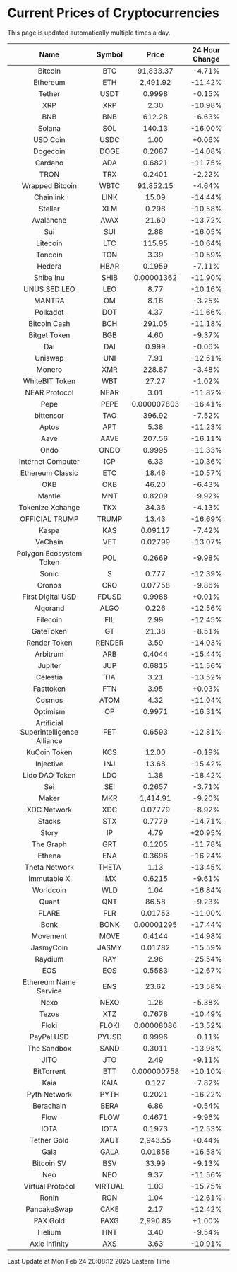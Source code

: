 # Current Prices of Cryptocurrencies
This page is updated automatically multiple times a day.

| Name | Symbol | Price | 24 Hour Change |
| :---: |:---:| :---: | :---: |
| Bitcoin | BTC | 91,833.37 | -4.71% |
| Ethereum | ETH | 2,491.92 | -11.42% |
| Tether | USDT | 0.9998 | -0.15% |
| XRP | XRP | 2.30 | -10.98% |
| BNB | BNB | 612.28 | -6.63% |
| Solana | SOL | 140.13 | -16.00% |
| USD Coin | USDC | 1.00 | +0.06% |
| Dogecoin | DOGE | 0.2087 | -14.08% |
| Cardano | ADA | 0.6821 | -11.75% |
| TRON | TRX | 0.2401 | -2.22% |
| Wrapped Bitcoin | WBTC | 91,852.15 | -4.64% |
| Chainlink | LINK | 15.09 | -14.44% |
| Stellar | XLM | 0.298 | -10.58% |
| Avalanche | AVAX | 21.60 | -13.72% |
| Sui | SUI | 2.88 | -16.05% |
| Litecoin | LTC | 115.95 | -10.64% |
| Toncoin | TON | 3.39 | -10.59% |
| Hedera | HBAR | 0.1959 | -7.11% |
| Shiba Inu | SHIB | 0.00001362 | -11.90% |
| UNUS SED LEO | LEO | 8.77 | -10.16% |
| MANTRA | OM | 8.16 | -3.25% |
| Polkadot | DOT | 4.37 | -11.66% |
| Bitcoin Cash | BCH | 291.05 | -11.18% |
| Bitget Token | BGB | 4.60 | -9.37% |
| Dai | DAI | 0.999 | -0.06% |
| Uniswap | UNI | 7.91 | -12.51% |
| Monero | XMR | 228.87 | -3.48% |
| WhiteBIT Token | WBT | 27.27 | -1.02% |
| NEAR Protocol | NEAR | 3.01 | -11.82% |
| Pepe | PEPE | 0.000007803 | -16.41% |
| bittensor | TAO | 396.92 | -7.52% |
| Aptos | APT | 5.38 | -11.23% |
| Aave | AAVE | 207.56 | -16.11% |
| Ondo | ONDO | 0.9995 | -11.33% |
| Internet Computer | ICP | 6.33 | -10.36% |
| Ethereum Classic | ETC | 18.46 | -10.57% |
| OKB | OKB | 46.20 | -6.43% |
| Mantle | MNT | 0.8209 | -9.92% |
| Tokenize Xchange | TKX | 34.36 | -4.13% |
| OFFICIAL TRUMP | TRUMP | 13.43 | -16.69% |
| Kaspa | KAS | 0.09117 | -7.42% |
| VeChain | VET | 0.02799 | -13.07% |
| Polygon Ecosystem Token | POL | 0.2669 | -9.98% |
| Sonic | S | 0.777 | -12.39% |
| Cronos | CRO | 0.07758 | -9.86% |
| First Digital USD | FDUSD | 0.9988 | +0.01% |
| Algorand | ALGO | 0.226 | -12.56% |
| Filecoin | FIL | 2.99 | -12.45% |
| GateToken | GT | 21.38 | -8.51% |
| Render Token | RENDER | 3.59 | -14.03% |
| Arbitrum | ARB | 0.4044 | -15.44% |
| Jupiter | JUP | 0.6815 | -11.56% |
| Celestia | TIA | 3.21 | -13.52% |
| Fasttoken | FTN | 3.95 | +0.03% |
| Cosmos | ATOM | 4.32 | -11.04% |
| Optimism | OP | 0.9971 | -16.31% |
| Artificial Superintelligence Alliance | FET | 0.6593 | -12.81% |
| KuCoin Token | KCS | 12.00 | -0.19% |
| Injective | INJ | 13.68 | -15.42% |
| Lido DAO Token | LDO | 1.38 | -18.42% |
| Sei | SEI | 0.2657 | -3.71% |
| Maker | MKR | 1,414.91 | -9.20% |
| XDC Network | XDC | 0.07779 | -8.92% |
| Stacks | STX | 0.7779 | -14.71% |
| Story | IP | 4.79 | +20.95% |
| The Graph | GRT | 0.1205 | -11.78% |
| Ethena | ENA | 0.3696 | -16.24% |
| Theta Network | THETA | 1.13 | -13.45% |
| Immutable X | IMX | 0.6215 | -9.61% |
| Worldcoin | WLD | 1.04 | -16.84% |
| Quant | QNT | 86.58 | -9.23% |
| FLARE | FLR | 0.01753 | -11.00% |
| Bonk | BONK | 0.00001295 | -17.44% |
| Movement | MOVE | 0.4144 | -14.98% |
| JasmyCoin | JASMY | 0.01782 | -15.59% |
| Raydium | RAY | 2.96 | -25.54% |
| EOS | EOS | 0.5583 | -12.67% |
| Ethereum Name Service | ENS | 23.62 | -13.58% |
| Nexo | NEXO | 1.26 | -5.38% |
| Tezos | XTZ | 0.7678 | -10.49% |
| Floki | FLOKI | 0.00008086 | -13.52% |
| PayPal USD | PYUSD | 0.9996 | -0.11% |
| The Sandbox | SAND | 0.3011 | -13.98% |
| JITO | JTO | 2.49 | -9.11% |
| BitTorrent | BTT | 0.000000758 | -10.10% |
| Kaia | KAIA | 0.127 | -7.82% |
| Pyth Network | PYTH | 0.2021 | -16.22% |
| Berachain | BERA | 6.86 | -0.54% |
| Flow | FLOW | 0.4671 | -9.96% |
| IOTA | IOTA | 0.1973 | -12.53% |
| Tether Gold | XAUT | 2,943.55 | +0.44% |
| Gala | GALA | 0.01858 | -16.58% |
| Bitcoin SV | BSV | 33.99 | -9.13% |
| Neo | NEO | 9.37 | -11.56% |
| Virtual Protocol | VIRTUAL | 1.03 | -15.75% |
| Ronin | RON | 1.04 | -12.61% |
| PancakeSwap | CAKE | 2.17 | -12.42% |
| PAX Gold | PAXG | 2,990.85 | +1.00% |
| Helium | HNT | 3.40 | -9.54% |
| Axie Infinity | AXS | 3.63 | -10.91% |

Last Update at Mon Feb 24 20:08:12 2025 Eastern Time